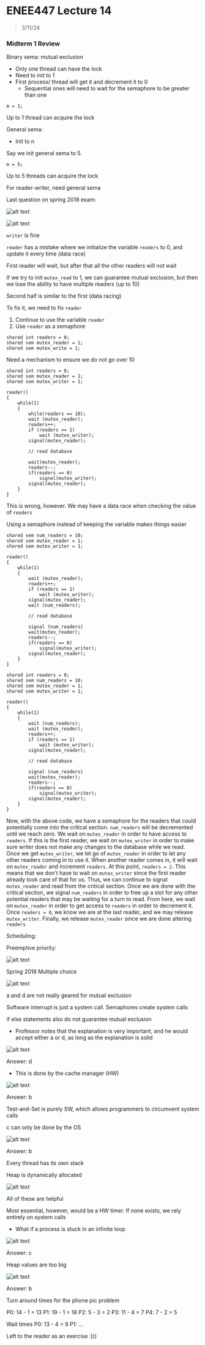 # ENEE447 Lecture 14  

> 3/11/24

### Midterm 1 Review  

Binary sema: mutual exclusion
* Only one thread can have the lock  
* Need to init to 1
* First process/ thread will get it and decrement it to 0
    * Sequential ones will need to wait for the semaphore to be greater than one  
```
m = 1;
```
Up to 1 thread can acquire the lock  

General sema: 
* Init to n

Say we init general sema to 5. 
```
m = 5;
```  

Up to 5 threads can acquire the lock

For reader-writer, need general sema  

Last question on spring 2018 exam:

![alt text](img/Lecture14/image.png)

![alt text](img/Lecture14/image-1.png)  

`writer` is fine  

`reader` has a mistake where we initialize the variable `readers` to 0, and update it every time (data race)  

First reader will wait, but after that all the other readers will not wait  

If we try to init `mutex_read` to 1, we can guarantee mutual exclusion, but then we lose the ability to have multiple readers (up to 10)  

Second half is similar to the first (data racing)  

To fix it, we need to fix `reader`  
1. Continue to use the variable `reader`
2. Use `reader` as a semaphore  

```
shared int readers = 0;
shared sem mutex_reader = 1;
shared sem mutex_write = 1;
```  

Need a mechanism to ensure we do not go over 10  

```
shared int readers = 0;
shared sem mutex_reader = 1;
shared sem mutex_writer = 1;

reader()
{
    while(1)
    {
        while(readers == 10);
        wait (mutex_reader);
        readers++;
        if (readers == 1)
            wait (mutex_writer);
        signal(mutex_reader);        
        
        // read database

        wait(mutex_reader);
        readers--;
        if(readers == 0)
            signal(mutex_writer);
        signal(mutex_reader);
    }
}
```

This is wrong, however. We may have a data race when checking the value of `readers`

Using a semaphore instead of keeping the variable makes things easier  

```
shared sem num_readers = 10;
shared sem mutex_reader = 1;
shared sem mutex_writer = 1;

reader()
{
    while(1)
    {
        wait (mutex_reader);
        readers++;
        if (readers == 1)
            wait (mutex_writer);
        signal(mutex_reader);       
        wait (num_readers); 
        
        // read database

        signal (num_readers)
        wait(mutex_reader);
        readers--;
        if(readers == 0)
            signal(mutex_writer);
        signal(mutex_reader);
    }
}
```

```
shared int readers = 0;
shared sem num_readers = 10;
shared sem mutex_reader = 1;
shared sem mutex_writer = 1;

reader()
{
    while(1)
    {
        wait (num_readers);
        wait (mutex_reader);
        readers++;
        if (readers == 1)
            wait (mutex_writer);
        signal(mutex_reader);       
        
        // read database

        signal (num_readers)
        wait(mutex_reader);
        readers--;
        if(readers == 0)
            signal(mutex_writer);
        signal(mutex_reader);
    }
}
```

Now, with the above code, we have a semaphore for the readers that could potentially come into the critical section. `num_readers` will be decremented until we reach zero. We wait on `mutex_reader` in order to have access to `readers`. If this is the first reader, we wait on `mutex_writer` in order to make sure writer does not make any changes to the database while we read. Once we get `mutex_writer`, we let go of `mutex_reader` in order to let any other readers coming in to use it. When another reader comes in, it will wait on `mutex_reader` and increment `readers`. At this point, `readers = 2`. This means that we don't have to wait on `mutex_writer` since the first reader already took care of that for us. Thus, we can continue to signal `mutex_reader` and read from the critical section. Once we are done with the critical seciton, we signal `num_readers` in order to free up a slot for any other potential readers that may be waiting for a turn to read. From here, we wait on `mutex_reader` in order to get access to `readers` in order to decrement it. Once `readers = 0`, we know we are at the last reader, and we may release `mutex_writer`. Finally, we release `mutex_reader` since we are done altering `readers`  

Scheduling:  

Preemptive priority:  

![alt text](img/Lecture14/phone_pic0.jpg)  

Spring 2018 Multiple choice

![alt text](img/Lecture14/image-2.png)  

a and d are not really geared for mutual exclusion  

Software interrupt is just a system call. Semaphores create system calls 

if else statements also do not guarantee mutual exclusion

* Professor notes that the explanation is very important, and he would accept either a or d, as long as the explanation is solid  

![alt text](img/Lecture14/image-3.png)  

Answer: d
* This is done by the cache manager (HW)  

![alt text](img/Lecture14/image-4.png)  

Answer: b

Test-and-Set is purely SW, which allows programmers to circumvent system calls 

c can only be done by the OS  

![alt text](img/Lecture14/image-5.png)  

Answer: b 

Every thread has its own stack

Heap is dynamically allocated  

![alt text](img/Lecture14/image-6.png)  

All of these are helpful  

Most essential, however, would be a HW timer. If none exists, we rely entirely on system calls
* What if a process is stuck in an infinite loop  

![alt text](img/Lecture14/image-7.png)  

Answer: c

Heap values are too big  

![alt text](img/Lecture14/image-8.png)  

Answer: b  

Turn around times for the phone pic problem  

P0: 14 - 1 = 13
P1: 19 - 1 = 18
P2: 5 - 3 = 2
P3: 11 - 4 = 7
P4: 7 - 2 = 5

Wait times
P0: 13 - 4 = 9
P1: ...

Left to the reader as an exercise :)))
